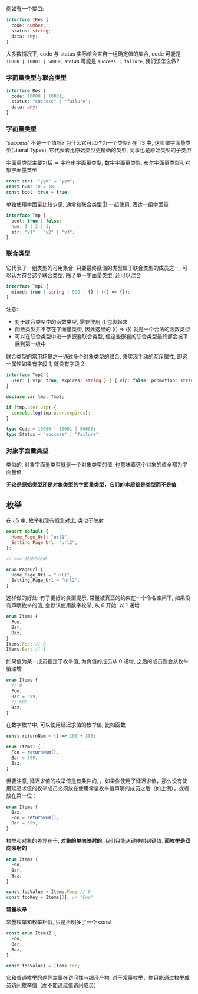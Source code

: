 例如有一个接口:

```ts
interface IRes {
  code: number;
  status: string;
  data: any;
}
```

大多数情况下, code 与 status 实际值会来自一组确定值的集合, code 可能是 `10000 | 10001 | 50000`, status 可能是 `success | failure`, 我们该怎么做?

### 字面量类型与联合类型

```ts
interface Res {
  code: 10000 | 10001;
  status: "success" | "failure";
  data: any;
}
```

### 字面量类型

'success' 不是一个值吗? 为什么它可以作为一个类型? 在 TS 中, 这叫做字面量类型(Literal Types), 它代表着比原始类型更精确的类型, 同事也是原始类型的子类型

字面量类型主要包括 => 字符串字面量类型, 数字字面量类型, 布尔字面量类型和对象字面量类型

```ts
const str1: "yym" = "yym";
const num: 18 = 18;
const bool: true = true;
```

单独使用字面量比较少见, 通常和联合类型(|) 一起使用, 表达一组字面量

```ts
interface Tmp {
  bool: true | false;
  num: 1 | 2 | 3;
  str: "y1" | "y2" | "y3";
}
```

### 联合类型

它代表了一组类型的可用集合, 只要最终赋值的类型属于联合类型的成员之一, 可以认为符合这个联合类型, 除了单一字面量类型, 还可以混合

```ts
interface Tmp1 {
  mixed: true | string | 599 | {} | (() => {});
}
```

注意:

- 对于联合类型中的函数类型, 需要使用 () 包裹起来
- 函数类型并不存在字面量类型, 因此这里的 (() => {}) 就是一个合法的函数类型
- 可以在联合类型中进一步嵌套联合类型, 但这些嵌套的联合类型最终都会被平展到第一级中

联合类型的常用场景之一通过多个对象类型的联合, 来实现手动的互斥属性, 即这一属性如果有字段 1, 就没有字段 2

```ts
interface Tmp2 {
  user: { vip: true; expires: string } | { vip: false; promotion: string };
}

declare var tmp: Tmp2;

if (tmp.user.vip) {
  console.log(tmp.user.expires);
}
```

```ts
type Code = 10000 | 10001 | 50000;
type Status = "success" | "failure";
```

### 对象字面量类型

类似的, 对象字面量类型就是一个对象类型的值, 也意味着这个对象的值全都为字面量值

**无论是原始类型还是对象类型的字面量类型，它们的本质都是类型而不是值**

## 枚举

在 JS 中, 枚举和现有概念对比, 类似于映射

```js
export default {
  Home_Page_Url: "url1",
  Setting_Page_Url: "url2",
};

// ==> 替换为枚举

enum PageUrl {
  Home_Page_Url = "url1",
  Setting_Page_Url = "url2",
}
```

这样做的好处: 有了更好的类型提示, 常量被真正的约束在一个命名空间下, 如果没有声明枚举的值, 会默认使用数字枚举, 从 0 开始, 以 1 递增

```ts
enum Items {
  Foo,
  Bar,
  Baz,
}
Items.Foo; // 0
Items.Bar; // 1
```

如果值为某一成员指定了枚举值, 为负值的成员从 0 递增, 之后的成员则会从枚举值递增

```ts
enum Items {
  // 0
  Foo,
  Bar = 599,
  // 600
  Baz,
}
```

在数字枚举中, 可以使用延迟求值的枚举值, 比如函数

```ts
const returnNum = () => 100 + 300;

enum Items1 {
  Foo = returnNum(),
  Bar = 599,
  Baz,
}
```

但要注意, 延迟求值的枚举值是有条件的, 。如果你使用了延迟求值，那么没有使用延迟求值的枚举成员必须放在使用常量枚举值声明的成员之后（如上例），或者放在第一位：

```ts
enum Items {
  Baz,
  Foo = returnNum(),
  Bar = 599,
}
```

枚举和对象的差异在于, **对象的单向映射的**, 我们只能从键映射到键值. **而枚举是双向映射的**

```ts
enum Items {
  Foo,
  Bar,
  Baz,
}

const fooValue = Items.Foo; // 0
const fooKey = Items[0]; // "Foo"
```

**常量枚举**

常量枚举和枚举相似, 只是声明多了一个 const

```ts
const enum Items2 {
  Foo,
  Bar,
  Baz,
}

const fooValue1 = Items.Foo;
```

它和普通枚举的差异主要在访问性与编译产物, 对于常量枚举，你只能通过枚举成员访问枚举值（而不能通过值访问成员）
